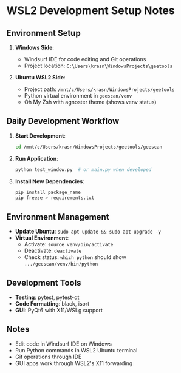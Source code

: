 # WSL2 Development Setup Notes

## Environment Setup
1. **Windows Side**:
   - Windsurf IDE for code editing and Git operations
   - Project location: `C:\Users\krasn\WindowsProjects\geetools`

2. **Ubuntu WSL2 Side**:
   - Project path: `/mnt/c/Users/krasn/WindowsProjects/geetools`
   - Python virtual environment in `geescan/venv`
   - Oh My Zsh with agnoster theme (shows venv status)

## Daily Development Workflow
1. **Start Development**:
   ```bash
   cd /mnt/c/Users/krasn/WindowsProjects/geetools/geescan
   ```

2. **Run Application**:
   ```bash
   python test_window.py  # or main.py when developed
   ```

3. **Install New Dependencies**:
   ```bash
   pip install package_name
   pip freeze > requirements.txt
   ```

## Environment Management
- **Update Ubuntu**: `sudo apt update && sudo apt upgrade -y`
- **Virtual Environment**:
  - Activate: `source venv/bin/activate`
  - Deactivate: `deactivate`
  - Check status: `which python` should show `.../geescan/venv/bin/python`

## Development Tools
- **Testing**: pytest, pytest-qt
- **Code Formatting**: black, isort
- **GUI**: PyQt6 with X11/WSLg support

## Notes
- Edit code in Windsurf IDE on Windows
- Run Python commands in WSL2 Ubuntu terminal
- Git operations through IDE
- GUI apps work through WSL2's X11 forwarding
